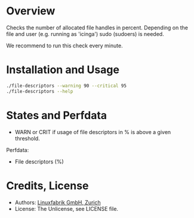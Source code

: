 # Overview

Checks the number of allocated file handles in percent. Depending on the file and user (e.g. running as 'icinga') sudo (sudoers) is needed.

We recommend to run this check every minute.


# Installation and Usage

```bash
./file-descriptors --warning 90 --critical 95
./file-descriptors --help
```


# States and Perfdata

* WARN or CRIT if usage of file descriptors in % is above a given threshold.

Perfdata:

* File descriptors (%)


# Credits, License

* Authors: [Linuxfabrik GmbH, Zurich](https://www.linuxfabrik.ch)
* License: The Unlicense, see LICENSE file.
